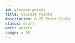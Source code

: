 ```yaml
---
id: glucose-points
title: Glucose Points
description: 0-25 Point Scale
status: draft
unit: points
range: ≥ 20
---
```


